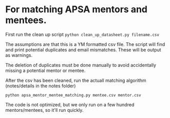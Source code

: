 # For matching APSA mentors and mentees.

First run the clean up script `python clean_up_datasheet.py filename.csv`

The assumptions are that this is a YM formatted csv file. The script will find and 
print potential duplicates and email mismatches. These will be output as warnings.


The deletion of duplicates must be done manually to avoid accidentally missing a potential
mentor or mentee.

After the csv has been cleaned, run the actuall matching algorithm (notes/details in the notes folder)

`python apsa_mentor_mentee_matching.py mentee.csv mentor.csv`

The code is not optimized, but we only run on a few hundred mentors/mentees, so it'll run quickly.
